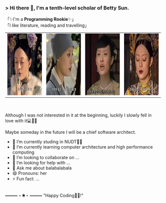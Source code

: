   ### > Hi there 👋, I'm a tenth-level scholar of Betty Sun.

<!--
**pudding-art/pudding-art** is a  _special_  repository because its `README.md` (this file) appears on your GitHub profile.-->


「✨I'm a **Programming Rookie**✨」
</br>
「I like literature, reading and travelling」

<table>
  <tr>
    <td><img height=200 src="https://github.com/pudding-art/pudding-art/blob/main/asserts/betty1.png?raw=true"></td>
        <td><img height=200 src="https://github.com/pudding-art/pudding-art/blob/main/betty3.png?raw=true"></td>
           <td><img height=200 src="https://github.com/pudding-art/pudding-art/blob/main/betty4.png?raw=true"></td>
    <td><img height=200 src="https://github.com/pudding-art/pudding-art/blob/main/asserts/betty2.png?raw=true"></td>
  </tr>
 </table>
 </br>

 </br>
Although I was not interested in it at the beginning,
luckily I slowly fell in love with it💻👨‍💻

Maybe someday in the future I will be a chief software architect.

- 🔭 I’m currently studing in NUDT👨‍🏛 
- 🌱 I’m currently learning computer architecture and high performance computing
- 👯 I’m looking to collaborate on ...
- 🤔 I’m looking for help with ...
- 💬 Ask me about balabalabala
- 😄 Pronouns: her
- ⚡ Fun fact: ...

</br>
                                               ════ ⋆★⋆ ════
                                     "Happy Coding👨‍💻!"
                                                  

